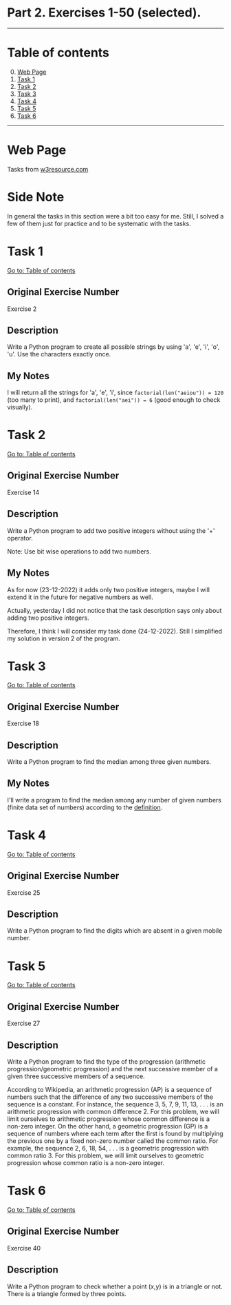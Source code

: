 # Part 2. Exercises 1-50 (selected).

---

# Table of contents

0. [Web Page](#web-page)
1. [Task 1](#task-1)
2. [Task 2](#task-2)
3. [Task 3](#task-3)
4. [Task 4](#task-4)
5. [Task 5](#task-5)
6. [Task 6](#task-6)

---

# Web Page

Tasks from [w3resource.com](https://www.w3resource.com/python-exercises/basic/)

# Side Note

In general the tasks in this section were a bit too easy for me. Still, I solved a few of them just for practice and to be systematic with the tasks.

# Task 1

[Go to: Table of contents](#table-of-contents)

## Original Exercise Number

Exercise 2

## Description

Write a Python program to create all possible strings by using 'a', 'e', 'i', 'o', 'u'. Use the characters exactly once.

## My Notes

I will return all the strings for 'a', 'e', 'i', since `factorial(len("aeiou")) = 120` (too many to print), and `factorial(len("aei")) = 6` (good enough to check visually).

# Task 2

[Go to: Table of contents](#table-of-contents)

## Original Exercise Number

Exercise 14

## Description

Write a Python program to add two positive integers without using the '+' operator.

Note: Use bit wise operations to add two numbers.

## My Notes

As for now (23-12-2022) it adds only two positive integers, maybe I will extend it in the future for negative numbers as well.

Actually, yesterday I did not notice that the task description says only about adding two positive integers.

Therefore, I think I will consider my task done (24-12-2022). Still I simplified my solution in version 2 of the program.

# Task 3

[Go to: Table of contents](#table-of-contents)

## Original Exercise Number

Exercise 18

## Description

Write a Python program to find the median among three given numbers.

## My Notes

I'll write a program to find the median among any number of given numbers (finite data set of numbers) according to the [definition](https://en.wikipedia.org/wiki/Median#Finite_data_set_of_numbers).

# Task 4

[Go to: Table of contents](#table-of-contents)

## Original Exercise Number

Exercise 25

## Description

Write a Python program to find the digits which are absent in a given mobile number.

# Task 5

[Go to: Table of contents](#table-of-contents)

## Original Exercise Number

Exercise 27

## Description

Write a Python program to find the type of the progression (arithmetic
progression/geometric progression) and the next successive member of a given
three successive members of a sequence.

According to Wikipedia, an arithmetic progression (AP) is a sequence of numbers
such that the difference of any two successive members of the sequence is a
constant. For instance, the sequence 3, 5, 7, 9, 11, 13, . . . is an arithmetic
progression with common difference 2. For this problem, we will limit ourselves
to arithmetic progression whose common difference is a non-zero integer.  On the
other hand, a geometric progression (GP) is a sequence of numbers where each
term after the first is found by multiplying the previous one by a fixed
non-zero number called the common ratio. For example, the sequence 2, 6, 18, 54,
. . . is a geometric progression with common ratio 3. For this problem, we will
limit ourselves to geometric progression whose common ratio is a non-zero
integer.

# Task 6

[Go to: Table of contents](#table-of-contents)

## Original Exercise Number

Exercise 40

## Description

Write a Python program to check whether a point (x,y) is in a triangle or not. There is a triangle formed by three points. 

